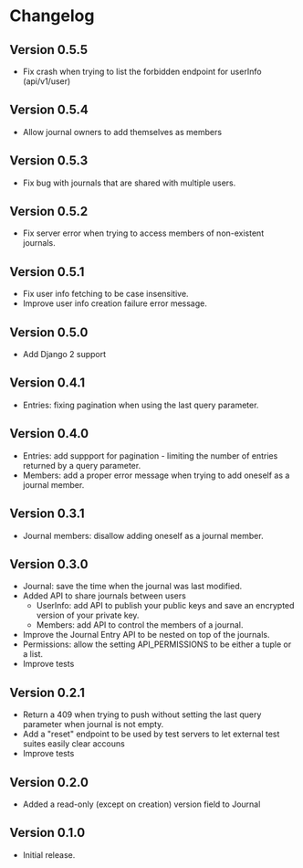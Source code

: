# Changelog

## Version 0.5.5
* Fix crash when trying to list the forbidden endpoint for userInfo (api/v1/user)

## Version 0.5.4
* Allow journal owners to add themselves as members

## Version 0.5.3
* Fix bug with journals that are shared with multiple users.

## Version 0.5.2
* Fix server error when trying to access members of non-existent journals.

## Version 0.5.1
* Fix user info fetching to be case insensitive.
* Improve user info creation failure error message.

## Version 0.5.0
* Add Django 2 support

## Version 0.4.1
* Entries: fixing pagination when using the last query parameter.

## Version 0.4.0
* Entries: add suppport for pagination - limiting the number of entries returned by a query parameter.
* Members: add a proper error message when trying to add oneself as a journal member.

## Version 0.3.1
* Journal members: disallow adding oneself as a journal member.

## Version 0.3.0
* Journal: save the time when the journal was last modified.
* Added API to share journals between users
    * UserInfo: add API to publish your public keys and save an encrypted version of your private key.
    * Members: add API to control the members of a journal.
* Improve the Journal Entry API to be nested on top of the journals.
* Permissions: allow the setting API_PERMISSIONS to be either a tuple or a list.
* Improve tests

## Version 0.2.1
* Return a 409 when trying to push without setting the last query parameter when journal is not empty.
* Add a "reset" endpoint to be used by test servers to let external test suites easily clear accouns
* Improve tests

## Version 0.2.0
* Added a read-only (except on creation) version field to Journal

## Version 0.1.0
* Initial release.
